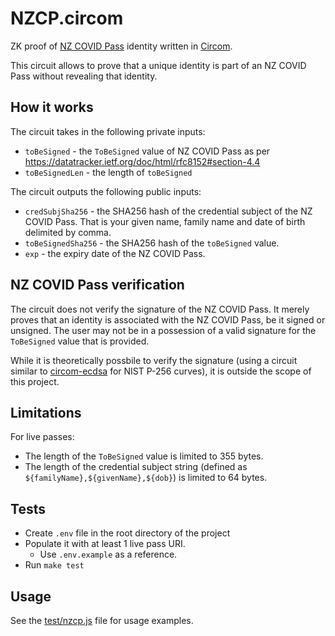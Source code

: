 # NZCP.circom

ZK proof of [NZ COVID Pass](https://github.com/minhealthnz/nzcovidpass-spec) identity written in [Circom](https://github.com/iden3/circom).

This circuit allows to prove that a unique identity is part of an NZ COVID Pass without revealing that identity.

## How it works

The circuit takes in the following private inputs:
- `toBeSigned` - the `ToBeSigned` value of NZ COVID Pass as per https://datatracker.ietf.org/doc/html/rfc8152#section-4.4
- `toBeSignedLen` - the length of `toBeSigned`


The circuit outputs the following public inputs:
- `credSubjSha256` - the SHA256 hash of the credential subject of the NZ COVID Pass. That is your given name, family name and date of birth delimited by comma. 
- `toBeSignedSha256` - the SHA256 hash of the `toBeSigned` value.
- `exp` - the expiry date of the NZ COVID Pass.

## NZ COVID Pass verification
The circuit does not verify the signature of the NZ COVID Pass. It merely proves that an identity is associated with the NZ COVID Pass, be it signed or unsigned. The user may not be in a possession of a valid signature for the `ToBeSigned` value that is provided.

While it is theoretically possbile to verify the signature (using a circuit similar to [circom-ecdsa](https://github.com/0xPARC/circom-ecdsa) for NIST P-256 curves), it is outside the scope of this project.

## Limitations
For live passes:
- The length of the `ToBeSigned` value is limited to 355 bytes.
- The length of the credential subject string (defined as `${familyName},${givenName},${dob}`) is limited to 64 bytes.

## Tests
- Create `.env` file in the root directory of the project
- Populate it with at least 1 live pass URI. 
    - Use `.env.example` as a reference.
- Run `make test`

## Usage
See the [test/nzcp.js](test/nzcp.js) file for usage examples.
